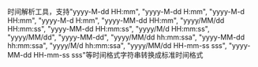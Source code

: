 时间解析工具，支持"yyyy-M-dd HH:mm", "yyyy-M-dd H:mm", "yyyy-M-d HH:mm", "yyyy-M-d H:mm",	"yyyy-MM-dd HH:mm",	"yyyy/MM/dd HH:mm:ss",	"yyyy-MM-dd HH:mm:ss",	"yyyy/M/d HH:mm:ss", "yyyy/MM/dd",	"yyyy-MM-dd",	"yyyy/MM/dd hh:mm:ssa",	"yyyy-MM-dd hh:mm:ssa",	"yyyy/M/d hh:mm:ssa",	"yyyy/MM/dd HH-mm-ss sss",	"yyyy-MM-dd HH-mm-ss sss"等时间格式字符串转换成标准时间格式
